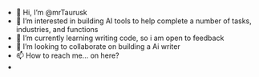 - 👋 Hi, I’m @mrTaurusk
- 👀 I’m interested in building AI tools to help complete a number of tasks, industries, and functions
- 🌱 I’m currently learning writing code, so i am open to feedback 
- 💞️ I’m looking to collaborate on building a Ai writer 
- 📫 How to reach me... on here?
- 

<!---
mrTaurusk/mrTaurusk is a ✨ special ✨ repository because its `README.md` (this file) appears on your GitHub profile.
You can click the Preview link to take a look at your changes.
--->

